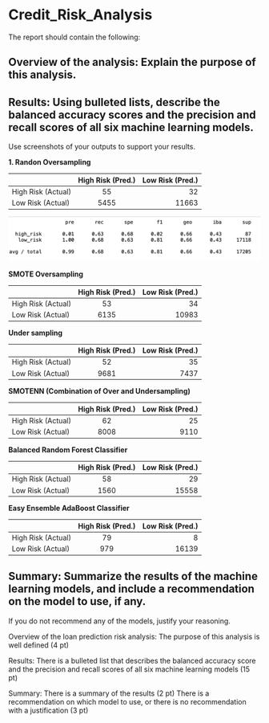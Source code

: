 # Credit_Risk_Analysis


The report should contain the following:
## Overview of the analysis: Explain the purpose of this analysis.

## Results: Using bulleted lists, describe the balanced accuracy scores and the precision and recall scores of all six machine learning models. 

Use screenshots of your outputs to support your results.


**1. Randon Oversampling**

|               |  High Risk (Pred.)          | Low Risk (Pred.)  |
| ------------- |:-------------:| -----:|
| High Risk (Actual)     | 55 | 32 |
| Low Risk (Actual)   | 5455      |   11663 |      
       
       
![ROS](/images/ROS.png)


       
**SMOTE Oversampling**   
  
|               |  High Risk (Pred.)          | Low Risk (Pred.)  |
| ------------- |:-------------:| -----:|
| High Risk (Actual)     | 53 | 34 |
| Low Risk (Actual)   | 6135      |   10983 |


**Under sampling**

|               |  High Risk (Pred.)          | Low Risk (Pred.)  |
| ------------- |:-------------:| -----:|
| High Risk (Actual)     | 52 | 35|
| Low Risk (Actual)   | 9681      |   7437 |


**SMOTENN (Combination of Over and Undersampling)**

|               |  High Risk (Pred.)          | Low Risk (Pred.)  |
| ------------- |:-------------:| -----:|
| High Risk (Actual)     | 62 | 25 |
| Low Risk (Actual)   | 8008      |   9110 |

**Balanced Random Forest Classifier**

|               |  High Risk (Pred.)          | Low Risk (Pred.)  |
| ------------- |:-------------:| -----:|
| High Risk (Actual)     | 58 | 29 |
| Low Risk (Actual)   | 1560     |   15558 |

**Easy Ensemble AdaBoost Classifier**

|               |  High Risk (Pred.)          | Low Risk (Pred.)  |
| ------------- |:-------------:| -----:|
| High Risk (Actual)     | 79 | 8 |
| Low Risk (Actual)   | 979      |   16139 |


## Summary: Summarize the results of the machine learning models, and include a recommendation on the model to use, if any. 

If you do not recommend any of the models, justify your reasoning.

Overview of the loan prediction risk analysis:
The purpose of this analysis is well defined (4 pt)

Results:
There is a bulleted list that describes the balanced accuracy score and the precision and recall scores of all six machine learning models (15 pt)

Summary:
There is a summary of the results (2 pt)
There is a recommendation on which model to use, or there is no recommendation with a justification (3 pt)
